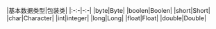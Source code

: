 
|基本数据类型|包装类|
|:-:-|-:-|
|byte|Byte|
|boolen|Boolen|
|short|Short|
|char|Character|
|int|integer|
|long|Long|
|float|Float|
|double|Double|
